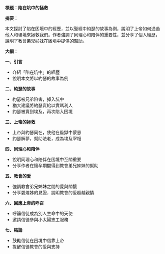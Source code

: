 **標題：陷在坑中的拯救**

**摘要：**

本文探討了陷在困境中的經歷，並以聖經中約瑟的故事為例，說明了上帝如何通過他人和環境來拯救我們。作者強調了同理心和陪伴的重要性，並分享了個人經歷，說明了教會弟兄姊妹在困境中提供的幫助。

**大綱：**

**一、引言**
* 介紹「陷在坑中」的經歷
* 說明本文將以約瑟的故事為例

**二、約瑟的故事**
* 約瑟被兄弟陷害，掉入坑中
* 猶大建議將約瑟賣給以實瑪利人
* 約瑟被賣到埃及，再次陷入困境

**三、上帝的拯救**
* 上帝與約瑟同在，使他在監獄中蒙恩
* 約瑟解夢，幫助法老，成為埃及宰相

**四、同理心和陪伴**
* 說明同理心和陪伴在困境中至關重要
* 分享作者在懷孕期間得到教會弟兄姊妹的幫助

**五、教會的愛**
* 強調教會弟兄姊妹之間的愛與關懷
* 分享碧煌姊的見證，說明教會的愛超越親情

**六、回應上帝的呼召**
* 呼籲信徒成為別人生命中的天使
* 邀請信徒參與小太陽志工服務

**七、結論**
* 鼓勵信徒在困境中信靠上帝
* 提醒信徒教會的愛與支持